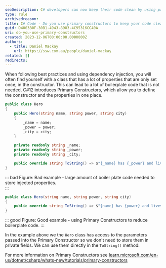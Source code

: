 ```yaml
---
seoDescription: C# developers can now keep their code clean by using primary constructors to simplify class initialization and reduce boilerplate code.
type: rule
archivedreason:
title: C# Code - Do you use primary constructors to keep your code clean?
guid: D400380F-30B1-4943-8983-4C95316CC40A
uri: do-you-use-primary-constructors
created: 2023-12-06T00:00:00.0000000Z
authors:
  - title: Daniel Mackay
    url: https://ssw.com.au/people/daniel-mackay
related: []
redirects:
---
```


When following best practices and using dependency injection, you will often find yourself with a class that has a lot of properties that are only set once, in the constructor. This can lead to a lot of boilerplate code that is not needed. C#12 introduces Primary Constructors, which allow you to define the constructor and the properties in one place.

<!--endintro-->

```cs
public class Hero
{
    public Hero(string name, string power, string city)
    {
        _name = name;
        _power = power;
        _city = city;
    }

    private readonly string _name;
    private readonly string _power;
    private readonly string _city;

    public override string ToString() => $"{_name} has {_power} and lives in {_city}";
}
```

::: bad
Figure: Bad example - large amount of boiler plate code needed to store injected properties.  
:::

```cs
public class Hero(string name, string power, string city)
{
    public override string ToString() => $"{name} has {power} and lives in {city}";
}
```

::: good
Figure: Good example - using Primary Constructors to reduce boilerplate code.
:::

In the example above we the `Hero` class has access to the parameters passed into the Primary Constructor so we don't need to store them in private fields. We can use them directly in the `ToString()` method.

For more information on Primary Constructors see [learn.microsoft.com/en-us/dotnet/csharp/whats-new/tutorials/primary-constructors](https://learn.microsoft.com/en-us/dotnet/csharp/whats-new/tutorials/primary-constructors)
